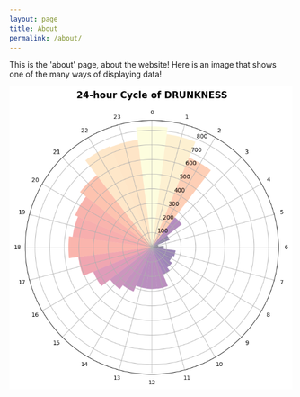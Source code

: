 ```yaml
---
layout: page
title: About
permalink: /about/
---
```


This is the 'about' page, about the website!
Here is an image that shows one of the many ways of displaying data!

![A static image](https://github.com/s240440/s240440.github.io/blob/main/assets/RainbowPlot.png?raw=true)